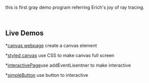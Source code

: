 
this is  first gray demo program referring Erich's joy of ray tracing.

<br>
<h2> Live Demos </h2>

*[canvas webpage](https://lilycr73.github.io/2024TRproject/myWebpage-e1.html) create a canvas element

*[styled canvas](https://lilycr73.github.io/2024TRproject/styledcanvas-e2.html) use CSS to make canvas full screen

*[interactivePage](https://lilycr73.github.io/2024TRproject/interactivePage-e3.html)use addEventLisentner to make interactive

*[simpleButton](https://lilycr73.github.io/2024TRproject/simpleButton-e4.html) use button to interactive
